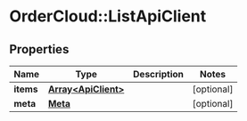 # OrderCloud::ListApiClient

## Properties
Name | Type | Description | Notes
------------ | ------------- | ------------- | -------------
**items** | [**Array&lt;ApiClient&gt;**](ApiClient.md) |  | [optional] 
**meta** | [**Meta**](Meta.md) |  | [optional] 


